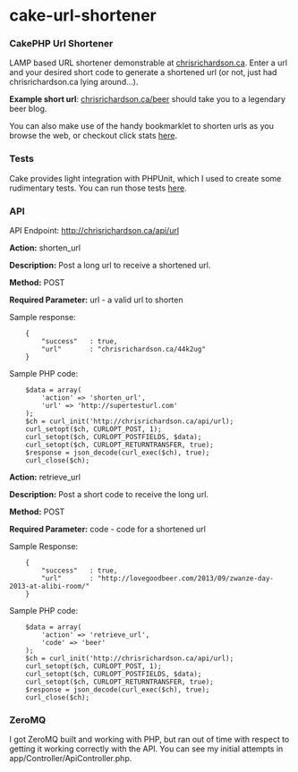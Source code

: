 cake-url-shortener
==================

### CakePHP Url Shortener

LAMP based URL shortener demonstrable at [chrisrichardson.ca](http://chrisrichardson.ca).  Enter a url and your desired short code to generate a shortened url (or not, just had chrisrichardson.ca lying around...).

<strong>Example short url</strong>: [chrisrichardson.ca/beer](http://chrisrichardson.ca/beer) should take you to a legendary beer blog.

You can also make use of the handy bookmarklet to shorten urls as you browse the web, or checkout click stats [here](http://chrisrichardson.ca/stats).

### Tests

Cake provides light integration with PHPUnit, which I used to create some rudimentary tests.  You can run those tests [here](http://chrisrichardson.ca/test.php).

### API

API Endpoint: http://chrisrichardson.ca/api/url

<strong>Action:</strong> shorten_url  

<strong>Description:</strong> Post a long url to receive a shortened url.  

<strong>Method:</strong> POST  

<strong>Required Parameter:</strong> url - a valid url to shorten  


Sample response:

```
	{
		"success"	: true,
		"url"		: "chrisrichardson.ca/44k2ug"
	}
```

Sample PHP code:

```
	$data = array(
		'action' => 'shorten_url',
		'url' => 'http://supertesturl.com'
	);
	$ch = curl_init('http://chrisrichardson.ca/api/url);
	curl_setopt($ch, CURLOPT_POST, 1);
	curl_setopt($ch, CURLOPT_POSTFIELDS, $data);
	curl_setopt($ch, CURLOPT_RETURNTRANSFER, true);
	$response = json_decode(curl_exec($ch), true);
	curl_close($ch);
```

<strong>Action:</strong> retrieve_url  

<strong>Description:</strong> Post a short code to receive the long url.  

<strong>Method:</strong> POST  

<strong>Required Parameter:</strong> code - code for a shortened url  


Sample Response:

```
	{
		"success"	: true,
		"url"		: "http://lovegoodbeer.com/2013/09/zwanze-day-2013-at-alibi-room/"
	}
```

Sample PHP code:

```
	$data = array(
		'action' => 'retrieve_url',
		'code' => 'beer'
	);
	$ch = curl_init('http://chrisrichardson.ca/api/url);
	curl_setopt($ch, CURLOPT_POST, 1);
	curl_setopt($ch, CURLOPT_POSTFIELDS, $data);
	curl_setopt($ch, CURLOPT_RETURNTRANSFER, true);
	$response = json_decode(curl_exec($ch), true);
	curl_close($ch);
```

### ZeroMQ

I got ZeroMQ built and working with PHP, but ran out of time with respect to getting it working correctly with the API.  You can see my initial attempts in app/Controller/ApiController.php.